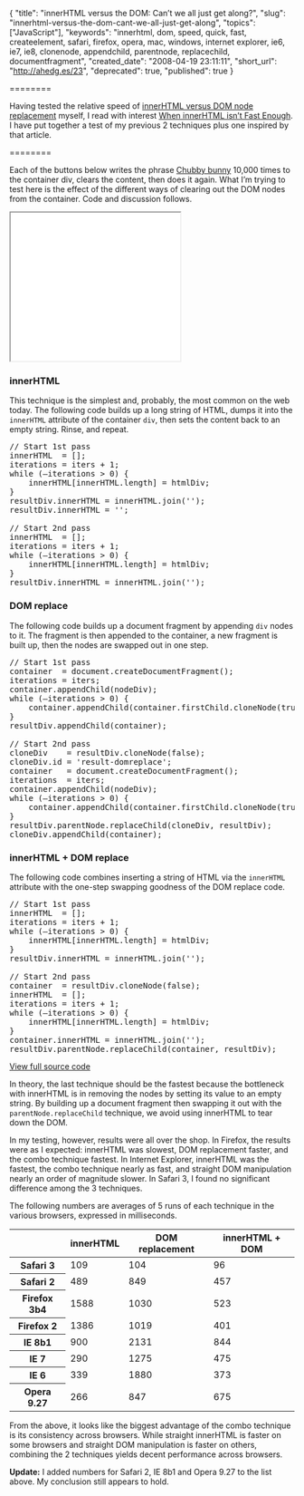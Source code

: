 {
  "title": "innerHTML versus the DOM: Can’t we all just get along?",
  "slug": "innerhtml-versus-the-dom-cant-we-all-just-get-along",
  "topics": ["JavaScript"],
  "keywords": "innerhtml, dom, speed, quick, fast, createelement, safari, firefox, opera, mac, windows, internet explorer, ie6, ie7, ie8, clonenode, appendchild, parentnode, replacechild, documentfragment",
  "created_date": "2008-04-19 23:11:11",
  "short_url": "http://ahedg.es/23",
  "deprecated": true,
  "published": true
}

========

Having tested the relative speed of [innerHTML versus DOM node replacement](/blog/2007/07/03/the-need-for-speed) myself, I read with interest [When innerHTML isn’t Fast Enough](https://blog.stevenlevithan.com/archives/faster-than-innerhtml). I have put together a test of my previous 2 techniques plus one inspired by that article.

========

Each of the buttons below writes the phrase [Chubby bunny](https://en.wikipedia.org/wiki/Chubby_Bunny) 10,000 times to the container div, clears the content, then does it again. What I’m trying to test here is the effect of the different ways of clearing out the DOM nodes from the container. Code and discussion follows.

<iframe style="height: 262px;" src="/blog/assets/files/domdestroy.html"></iframe>

### innerHTML

This technique is the simplest and, probably, the most common on the web today. The following code builds up a long string of HTML, dumps it into the `innerHTML` attribute of the container `div`, then sets the content back to an empty string. Rinse, and repeat.

<pre class="sh_javascript">
// Start 1st pass
innerHTML  = [];
iterations = iters + 1;
while (—iterations > 0) {
    innerHTML[innerHTML.length] = htmlDiv;
}
resultDiv.innerHTML = innerHTML.join('');
resultDiv.innerHTML = '';

// Start 2nd pass
innerHTML  = [];
iterations = iters + 1;
while (—iterations > 0) {
    innerHTML[innerHTML.length] = htmlDiv;
}
resultDiv.innerHTML = innerHTML.join('');
</pre>

### DOM replace

The following code builds up a document fragment by appending `div` nodes to it. The fragment is then appended to the container, a new fragment is built up, then the nodes are swapped out in one step.

<pre class="sh_javascript">
// Start 1st pass
container  = document.createDocumentFragment();
iterations = iters;
container.appendChild(nodeDiv);
while (—iterations > 0) {
    container.appendChild(container.firstChild.cloneNode(true));
}
resultDiv.appendChild(container);

// Start 2nd pass
cloneDiv    = resultDiv.cloneNode(false);
cloneDiv.id = 'result-domreplace';
container   = document.createDocumentFragment();
iterations  = iters;
container.appendChild(nodeDiv);
while (—iterations > 0) {
    container.appendChild(container.firstChild.cloneNode(true));
}
resultDiv.parentNode.replaceChild(cloneDiv, resultDiv);
cloneDiv.appendChild(container);
</pre>

### innerHTML + DOM replace

The following code combines inserting a string of HTML via the `innerHTML` attribute with the one-step swapping goodness of the DOM replace code.

<pre class="sh_javascript">
// Start 1st pass
innerHTML  = [];
iterations = iters + 1;
while (—iterations > 0) {
    innerHTML[innerHTML.length] = htmlDiv;
}
resultDiv.innerHTML = innerHTML.join('');

// Start 2nd pass
container  = resultDiv.cloneNode(false);
innerHTML  = [];
iterations = iters + 1;
while (—iterations > 0) {
    innerHTML[innerHTML.length] = htmlDiv;
}
container.innerHTML = innerHTML.join('');
resultDiv.parentNode.replaceChild(container, resultDiv);
</pre>

[View full source code](/blog/assets/files/domdestroy.js)

In theory, the last technique should be the fastest because the bottleneck with innerHTML is in removing the nodes by setting its value to an empty string. By building up a document fragment then swapping it out with the `parentNode.replaceChild` technique, we avoid using innerHTML to tear down the DOM.

In my testing, however, results were all over the shop. In Firefox, the results were as I expected: innerHTML was slowest, DOM replacement faster, and the combo technique fastest. In Internet Explorer, innerHTML was the fastest, the combo technique nearly as fast, and straight DOM manipulation nearly an order of magnitude slower. In Safari 3, I found no significant difference among the 3 techniques.

The following numbers are averages of 5 runs of each technique in the various browsers, expressed in milliseconds.

<table>
	<thead>
		<tr>
			<th><br></th>
			<th>innerHTML</th>
			<th>DOM replacement</th>
			<th>innerHTML + DOM</th>
		</tr>
	</thead>
	<tbody>
		<tr>
			<th>Safari 3</th>
			<td>109</td>
			<td>104</td>
			<td>96</td>
		</tr>
		<tr><th>Safari 2</th>
			<td>489</td>
			<td>849</td>
			<td>457</td>
		</tr>
		<tr><th>Firefox 3b4</th>
			<td>1588</td>
			<td>1030</td>
			<td>523</td>
		</tr>
		<tr><th>Firefox 2</th>
			<td>1386</td>
			<td>1019</td>
			<td>401</td>
		</tr>
		<tr><th>IE 8b1</th>
			<td>900</td>
			<td>2131</td>
			<td>844</td>
		</tr>
		<tr><th>IE 7</th>
			<td>290</td>
			<td>1275</td>
			<td>475</td>
		</tr>
		<tr><th>IE 6</th>
			<td>339</td>
			<td>1880</td>
			<td>373</td>
		</tr>
		<tr>
			<th>Opera 9.27</th>
			<td>266</td>
			<td>847</td>
			<td>675</td>
		</tr>
	</tbody>
</table>

From the above, it looks like the biggest advantage of the combo technique is its consistency across browsers. While straight innerHTML is faster on some browsers and straight DOM manipulation is faster on others, combining the 2 techniques yields decent performance across browsers.

**Update:** I added numbers for Safari 2, IE 8b1 and Opera 9.27 to the list above. My conclusion still appears to hold.
